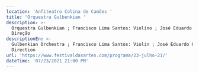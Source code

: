 ```yaml
---
location: 'Anfiteatro Colina de Camões '
title: 'Orquestra Gulbenkian '
description: >-
  Orquestra Gulbenkian ; Francisco Lima Santos: Violino ; José Eduardo Gomes:
  Direção 
descriptionEn: >-
  Gulbenkian Orchestra ; Francisco Lima Santos: Violin ; José Eduardo Gomes:
  Direction 
url: 'https://www.festivaldasartes.com/programa/23-julho-21/'
dateTime: '07/23/2021 21:00 PM'
---
```


